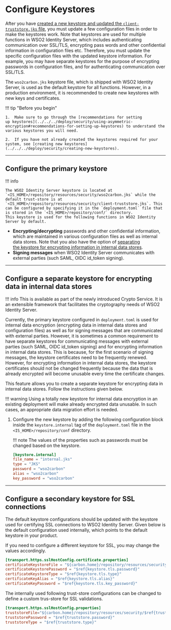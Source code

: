 # Configure Keystores

After you have [created a new keystore and updated the `client-truststore.jks` file](../../../develop/security/creating-new-keystores), you must update a few configuration files in order to make the keystores work. Note that keystores are used for multiple functions in WSO2 Identity Server, which includes authenticating communication over SSL/TLS, encrypting pass words and other confidential information in configuration files etc. Therefore, you must update the specific configuration files with the updated keystore information. For example, you may have separate keystores for the purpose of encrypting
passwords in configuration files, and for authenticating communication over SSL/TLS.

The `wso2carbon.jks` keystore file, which is shipped with WSO2 Identity Server, is used as the default keystore for all functions. However, in a production environment, it is recommended to create new keystores with new keys and certificates.
    
!!! tip "Before you begin" 

    1.  Make sure to go through the [recommendations for setting up keystores](../../../deploy/security/using-asymmetric-encryption#recommendations-for-setting-up-keystores) to understand the various keystores you will need.

    2.  If you have not already created the keystores required for your system, see [creating new keystores](../../../deploy/security/creating-new-keystores).

---

## Configure the primary keystore

!!! info

    The WSO2 Identity Server keystore is located at `<IS_HOME>/repository/resources/security/wso2carbon.jks` while the default trust-store is at `<IS_HOME>/repository/resources/security/client-truststore.jks`. This can be configured by specifying it in the `deployment.toml` file that is stored in the `<IS_HOME>/repository/conf/` directory. This keystore is used for the following functions in WSO2 Identity Server by default.

-   **Encrypting/decrypting** passwords and other confidential information, which are maintained in various configuration files as well as internal data stores. Note that you also have the option of
    [separating the keystore for encrypting information in internal data stores](#configure-a-separate-keystore-for-encrypting-data-in-internal-data-stores).
-   **Signing messages** when WSO2 Identity Server communicates with external parties (such SAML, OIDC id_token signing). 

---

## Configure a separate keystore for encrypting data in internal data stores

!!! info 
    This is available as part of the newly introduced Crypto Service. It is an extensible framework that facilitates the cryptography needs of WSO2 Identity Server.

Currently, the primary keystore configured in `deployment.toml` is used for internal data encryption (encrypting data in internal data stores and configuration files) as well as for signing messages that are communicated with external parties. However, it is sometimes a common requirement to have separate keystores for communicating messages with external parties (such SAML, OIDC id_token signing) and for encrypting information in internal data stores. This is because, for the first scenario of signing messages, the keystore certificates need to be frequently renewed. However, for encrypting information in internal data stores, the keystore certificates should not be changed frequently because the data that is already encrypted will become unusable every time the certificate changes.

This feature allows you to create a separate keystore for encrypting data in internal data stores. Follow the instructions given below.

!!! warning
    Using a totally new keystore for internal data encryption in an existing deployment will make already encrypted data unusable. In such cases, an appropriate data migration effort is needed.
    

1.  Configure the new keystore by adding the following configuration block inside the `keystore.internal` tag of the `deployment.toml` file in the `<IS_HOME>/repository/conf` directory.

    !!! note
        The values of the properties such as passwords must be changed based on the keystore.
    
    ``` toml
    [keystore.internal]
    file_name = "internal.jks"
    type = "JKS"
    password = "wso2carbon"
    alias = "wso2carbon"
    key_password = "wso2carbon"
    ```

---

## Configure a secondary keystore for SSL connections

The default keystore configurations should be updated with the keystore used for certifying SSL connections to WSO2 Identity Server. Given below is the default configuration used internally, which points to the default keystore in your product. 

If you need to configure a different keystore for SSL, you may change the values accordingly.
    
```toml 
[transport.https.sslHostConfig.certificate.properties]
certificateKeystoreFile = "${carbon.home}/repository/resources/security/$ref{keystore.tls.file_name}"
certificateKeystorePassword = "$ref{keystore.tls.password}"
certificateKeystoreType = "$ref{keystore.tls.type}"
certificateKeyAlias = "$ref{keystore.tls.alias}"
certificateKeyPassword = "$ref{keystore.tls.key_password}"
```
  
The internally used following trust-store configurations can be changed to define a custom trus-store for SSL validations.

```toml
[transport.https.sslHostConfig.properties]
truststoreFile="${carbon.home}/repository/resources/security/$ref{truststore.file_name}"
truststorePassword = "$ref{truststore.password}"
truststoreType = "$ref{truststore.type}"
``` 
